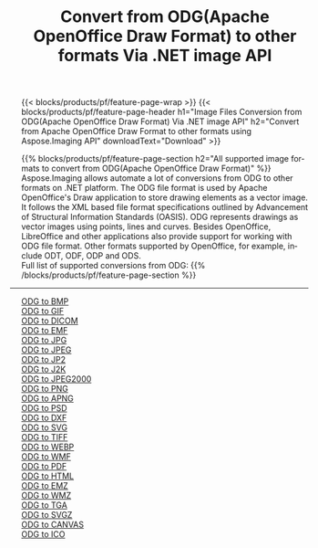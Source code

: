 ﻿---
title: Convert from ODG(Apache OpenOffice Draw Format) to other formats Via .NET image API 
weight: 3920
url: /net/conversion/from/odg 
lang: en
langdirlevel: 2
locales: zh-hans,ja,it,ru,de,es,fr,nl,id,lt,pl,pt,vi,tr,ko,zh-hant,ar,hi,th,sv,cs,uk,he
description: Using Aspose.Imaging for .NET you can easily convert from ODG(Apache OpenOffice Draw Format) to other formats
---

{{< blocks/products/pf/feature-page-wrap >}}
{{< blocks/products/pf/feature-page-header h1="Image Files Conversion from ODG(Apache OpenOffice Draw Format) Via .NET image API" h2="Convert from Apache OpenOffice Draw Format to other formats using Aspose.Imaging API" downloadText="Download" >}}


{{% blocks/products/pf/feature-page-section  h2="All supported image formats to convert from ODG(Apache OpenOffice Draw Format)" %}}
Aspose.Imaging allows automate a lot of conversions from ODG to other formats on .NET platform. The ODG file format is used by Apache OpenOffice's Draw application to store drawing elements as a vector image. It follows the XML based file format specifications outlined by Advancement of Structural Information Standards (OASIS). ODG represents drawings as vector images using points, lines and curves. Besides OpenOffice, LibreOffice and other applications also provide support for working with ODG file format. Other formats supported by OpenOffice, for example, include ODT, ODF, ODP and ODS.
<br/>
Full list of supported conversions from ODG:
{{% /blocks/products/pf/feature-page-section %}}
<div class="container-fluid productfamilypage bg-gray">
    <div class="convertypes bg-gray agp-content section">
        <div class="container">
		<hr style="margin-left:-20px;"/>
		<div class="row other-converters">
		    <div class='col-md-2 other-converter remove-lp remove-rp'><a href="/imaging/net/conversion/odg-to-bmp" >ODG to BMP</a></div><div class='col-md-2 other-converter remove-lp remove-rp'><a href="/imaging/net/conversion/odg-to-gif" >ODG to GIF</a></div><div class='col-md-2 other-converter remove-lp remove-rp'><a href="/imaging/net/conversion/odg-to-dicom" >ODG to DICOM</a></div><div class='col-md-2 other-converter remove-lp remove-rp'><a href="/imaging/net/conversion/odg-to-emf" >ODG to EMF</a></div><div class='col-md-2 other-converter remove-lp remove-rp'><a href="/imaging/net/conversion/odg-to-jpg" >ODG to JPG</a></div><div class='col-md-2 other-converter remove-lp remove-rp'><a href="/imaging/net/conversion/odg-to-jpeg" >ODG to JPEG</a></div><div class='col-md-2 other-converter remove-lp remove-rp'><a href="/imaging/net/conversion/odg-to-jp2" >ODG to JP2</a></div><div class='col-md-2 other-converter remove-lp remove-rp'><a href="/imaging/net/conversion/odg-to-j2k" >ODG to J2K</a></div><div class='col-md-2 other-converter remove-lp remove-rp'><a href="/imaging/net/conversion/odg-to-jpeg2000" >ODG to JPEG2000</a></div><div class='col-md-2 other-converter remove-lp remove-rp'><a href="/imaging/net/conversion/odg-to-png" >ODG to PNG</a></div><div class='col-md-2 other-converter remove-lp remove-rp'><a href="/imaging/net/conversion/odg-to-apng" >ODG to APNG</a></div><div class='col-md-2 other-converter remove-lp remove-rp'><a href="/imaging/net/conversion/odg-to-psd" >ODG to PSD</a></div><div class='col-md-2 other-converter remove-lp remove-rp'><a href="/imaging/net/conversion/odg-to-dxf" >ODG to DXF</a></div><div class='col-md-2 other-converter remove-lp remove-rp'><a href="/imaging/net/conversion/odg-to-svg" >ODG to SVG</a></div><div class='col-md-2 other-converter remove-lp remove-rp'><a href="/imaging/net/conversion/odg-to-tiff" >ODG to TIFF</a></div><div class='col-md-2 other-converter remove-lp remove-rp'><a href="/imaging/net/conversion/odg-to-webp" >ODG to WEBP</a></div><div class='col-md-2 other-converter remove-lp remove-rp'><a href="/imaging/net/conversion/odg-to-wmf" >ODG to WMF</a></div><div class='col-md-2 other-converter remove-lp remove-rp'><a href="/imaging/net/conversion/odg-to-pdf" >ODG to PDF</a></div><div class='col-md-2 other-converter remove-lp remove-rp'><a href="/imaging/net/conversion/odg-to-html" >ODG to HTML</a></div><div class='col-md-2 other-converter remove-lp remove-rp'><a href="/imaging/net/conversion/odg-to-emz" >ODG to EMZ</a></div><div class='col-md-2 other-converter remove-lp remove-rp'><a href="/imaging/net/conversion/odg-to-wmz" >ODG to WMZ</a></div><div class='col-md-2 other-converter remove-lp remove-rp'><a href="/imaging/net/conversion/odg-to-tga" >ODG to TGA</a></div><div class='col-md-2 other-converter remove-lp remove-rp'><a href="/imaging/net/conversion/odg-to-svgz" >ODG to SVGZ</a></div><div class='col-md-2 other-converter remove-lp remove-rp'><a href="/imaging/net/conversion/odg-to-canvas" >ODG to CANVAS</a></div><div class='col-md-2 other-converter remove-lp remove-rp'><a href="/imaging/net/conversion/odg-to-ico" >ODG to ICO</a></div>
                </div>
        </div>
    </div>
</div>
<br/>

